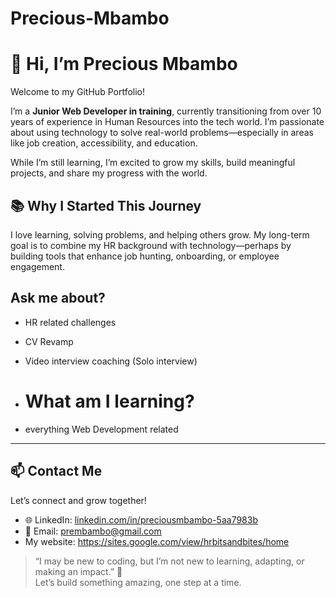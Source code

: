 # Precious-Mbambo
# 👋 Hi, I’m Precious Mbambo

Welcome to my GitHub Portfolio!

I’m a **Junior Web Developer in training**, currently transitioning from over 10 years of experience in Human Resources into the tech world. 
I’m passionate about using technology to solve real-world problems—especially in areas like job creation, accessibility, and education.

While I’m still learning, I’m excited to grow my skills, build meaningful projects, and share my progress with the world.


## 📚 Why I Started This Journey

I love learning, solving problems, and helping others grow. 
My long-term goal is to combine my HR background with technology—perhaps by building tools that enhance job hunting, onboarding, or employee engagement.

## Ask me about?
- HR related challenges
- CV Revamp
- Video interview coaching (Solo interview)
  
- # What am I learning?
- everything Web Development related
---

## 📫 Contact Me

Let’s connect and grow together!

- 🌐 LinkedIn: [linkedin.com/in/preciousmbambo-5aa7983b](https://linkedin.com/in/preciousmbambo-5aa7983b)  
- 💌 Email: prembambo@gmail.com  
- My website: https://sites.google.com/view/hrbitsandbites/home
  

> “I may be new to coding, but I’m not new to learning, adapting, or making an impact.” 💪  
Let’s build something amazing, one step at a time.
